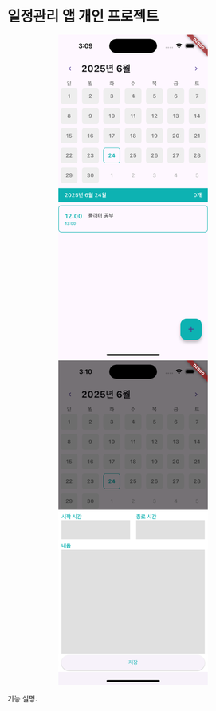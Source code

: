 # 일정관리 앱 개인 프로젝트

<p align="center">
  <img src="./images/images1.0_1.png" alt="메인화면 1차구현" width="300"/>
  <img src="./images/images1.0_2.png" alt="메인화면 2차구현" width="300"/>
</p>

기능 설명.
